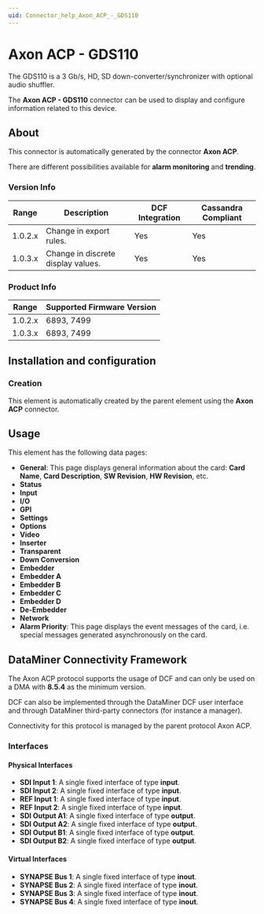 ```yaml
---
uid: Connector_help_Axon_ACP_-_GDS110
---
```


# Axon ACP - GDS110

The GDS110 is a 3 Gb/s, HD, SD down-converter/synchronizer with optional audio shuffler.

The **Axon ACP - GDS110** connector can be used to display and configure information related to this device.

## About

This connector is automatically generated by the connector **Axon ACP**.

There are different possibilities available for **alarm monitoring** and **trending**.

### Version Info

| **Range** | **Description**                    | **DCF Integration** | **Cassandra Compliant** |
|------------------|------------------------------------|---------------------|-------------------------|
| 1.0.2.x          | Change in export rules.            | Yes                 | Yes                     |
| 1.0.3.x          | Change in discrete display values. | Yes                 | Yes                     |

### Product Info

| Range | Supported Firmware Version |
|------------------|-----------------------------|
| 1.0.2.x          | 6893, 7499                  |
| 1.0.3.x          | 6893, 7499                  |

## Installation and configuration

### Creation

This element is automatically created by the parent element using the **Axon ACP** connector.

## Usage

This element has the following data pages:

- **General**: This page displays general information about the card: **Card Name**, **Card Description**, **SW Revision**, **HW Revision**, etc.
- **Status**
- **Input**
- **I/O**
- **GPI**
- **Settings**
- **Options**
- **Video**
- **Inserter**
- **Transparent**
- **Down Conversion**
- **Embedder**
- **Embedder A**
- **Embedder B**
- **Embedder C**
- **Embedder D**
- **De-Embedder**
- **Network**
- **Alarm Priority**: This page displays the event messages of the card, i.e. special messages generated asynchronously on the card.

## DataMiner Connectivity Framework

The Axon ACP protocol supports the usage of DCF and can only be used on a DMA with **8.5.4** as the minimum version.

DCF can also be implemented through the DataMiner DCF user interface and through DataMiner third-party connectors (for instance a manager).

Connectivity for this protocol is managed by the parent protocol Axon ACP.

### Interfaces

#### Physical Interfaces

- **SDI Input 1**: A single fixed interface of type **input**.
- **SDI Input 2**: A single fixed interface of type **input**.
- **REF Input 1**: A single fixed interface of type **input**.
- **REF Input 2**: A single fixed interface of type **input**.
- **SDI Output A1**: A single fixed interface of type **output**.
- **SDI Output A2**: A single fixed interface of type **output**.
- **SDI Output B1**: A single fixed interface of type **output**.
- **SDI Output B2**: A single fixed interface of type **output**.

#### Virtual Interfaces

- **SYNAPSE Bus 1**: A single fixed interface of type **inout**.
- **SYNAPSE Bus 2**: A single fixed interface of type **inout**.
- **SYNAPSE Bus 3**: A single fixed interface of type **inout**.
- **SYNAPSE Bus 4**: A single fixed interface of type **inout**.
